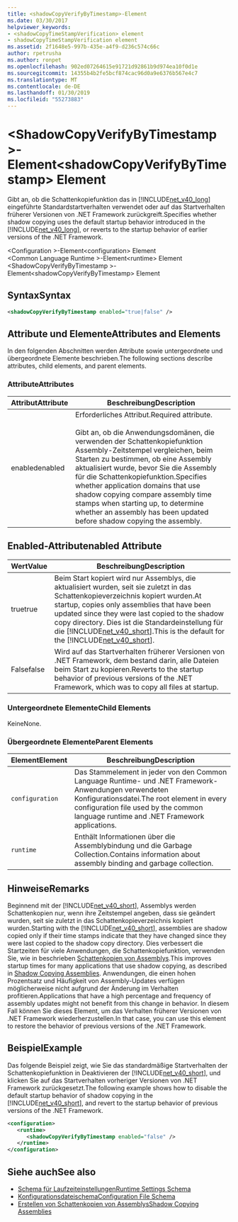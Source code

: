 ```yaml
---
title: <shadowCopyVerifyByTimestamp>-Element
ms.date: 03/30/2017
helpviewer_keywords:
- <shadowCopyTimeStampVerification> element
- shadowCopyTimeStampVerification element
ms.assetid: 2f1648e5-997b-435e-a4f9-d236c574c66c
author: rpetrusha
ms.author: ronpet
ms.openlocfilehash: 902ed07264615e91721d92861b9d974ea10f0d1e
ms.sourcegitcommit: 14355b4b2fe5bcf874cac96d0a9e6376b567e4c7
ms.translationtype: MT
ms.contentlocale: de-DE
ms.lasthandoff: 01/30/2019
ms.locfileid: "55273883"
---
```

# <a name="shadowcopyverifybytimestamp-element"></a><span data-ttu-id="aa563-102">\<ShadowCopyVerifyByTimestamp >-Element</span><span class="sxs-lookup"><span data-stu-id="aa563-102">\<shadowCopyVerifyByTimestamp> Element</span></span>
<span data-ttu-id="aa563-103">Gibt an, ob die Schattenkopiefunktion das in [!INCLUDE[net_v40_long](../../../../../includes/net-v40-long-md.md)] eingeführte Standardstartverhalten verwendet oder auf das Startverhalten früherer Versionen von .NET Framework zurückgreift.</span><span class="sxs-lookup"><span data-stu-id="aa563-103">Specifies whether shadow copying uses the default startup behavior introduced in the [!INCLUDE[net_v40_long](../../../../../includes/net-v40-long-md.md)], or reverts to the startup behavior of earlier versions of the .NET Framework.</span></span>  
  
 <span data-ttu-id="aa563-104">\<Configuration >-Element</span><span class="sxs-lookup"><span data-stu-id="aa563-104">\<configuration> Element</span></span>  
<span data-ttu-id="aa563-105">\<Common Language Runtime >-Element</span><span class="sxs-lookup"><span data-stu-id="aa563-105">\<runtime> Element</span></span>  
<span data-ttu-id="aa563-106">\<ShadowCopyVerifyByTimestamp >-Element</span><span class="sxs-lookup"><span data-stu-id="aa563-106">\<shadowCopyVerifyByTimestamp> Element</span></span>  
  
## <a name="syntax"></a><span data-ttu-id="aa563-107">Syntax</span><span class="sxs-lookup"><span data-stu-id="aa563-107">Syntax</span></span>  
  
```xml  
<shadowCopyVerifyByTimestamp enabled="true|false" />  
```  
  
## <a name="attributes-and-elements"></a><span data-ttu-id="aa563-108">Attribute und Elemente</span><span class="sxs-lookup"><span data-stu-id="aa563-108">Attributes and Elements</span></span>  
 <span data-ttu-id="aa563-109">In den folgenden Abschnitten werden Attribute sowie untergeordnete und übergeordnete Elemente beschrieben.</span><span class="sxs-lookup"><span data-stu-id="aa563-109">The following sections describe attributes, child elements, and parent elements.</span></span>  
  
### <a name="attributes"></a><span data-ttu-id="aa563-110">Attribute</span><span class="sxs-lookup"><span data-stu-id="aa563-110">Attributes</span></span>  
  
|<span data-ttu-id="aa563-111">Attribut</span><span class="sxs-lookup"><span data-stu-id="aa563-111">Attribute</span></span>|<span data-ttu-id="aa563-112">Beschreibung</span><span class="sxs-lookup"><span data-stu-id="aa563-112">Description</span></span>|  
|---------------|-----------------|  
|<span data-ttu-id="aa563-113">enabled</span><span class="sxs-lookup"><span data-stu-id="aa563-113">enabled</span></span>|<span data-ttu-id="aa563-114">Erforderliches Attribut.</span><span class="sxs-lookup"><span data-stu-id="aa563-114">Required attribute.</span></span><br /><br /> <span data-ttu-id="aa563-115">Gibt an, ob die Anwendungsdomänen, die verwenden der Schattenkopiefunktion Assembly-Zeitstempel vergleichen, beim Starten zu bestimmen, ob eine Assembly aktualisiert wurde, bevor Sie die Assembly für die Schattenkopiefunktion.</span><span class="sxs-lookup"><span data-stu-id="aa563-115">Specifies whether application domains that use shadow copying compare assembly time stamps when starting up, to determine whether an assembly has been updated before shadow copying the assembly.</span></span>|  
  
## <a name="enabled-attribute"></a><span data-ttu-id="aa563-116">Enabled-Attribut</span><span class="sxs-lookup"><span data-stu-id="aa563-116">enabled Attribute</span></span>  
  
|<span data-ttu-id="aa563-117">Wert</span><span class="sxs-lookup"><span data-stu-id="aa563-117">Value</span></span>|<span data-ttu-id="aa563-118">Beschreibung</span><span class="sxs-lookup"><span data-stu-id="aa563-118">Description</span></span>|  
|-----------|-----------------|  
|<span data-ttu-id="aa563-119">true</span><span class="sxs-lookup"><span data-stu-id="aa563-119">true</span></span>|<span data-ttu-id="aa563-120">Beim Start kopiert wird nur Assemblys, die aktualisiert wurden, seit sie zuletzt in das Schattenkopieverzeichnis kopiert wurden.</span><span class="sxs-lookup"><span data-stu-id="aa563-120">At startup, copies only assemblies that have been updated since they were last copied to the shadow copy directory.</span></span> <span data-ttu-id="aa563-121">Dies ist die Standardeinstellung für die [!INCLUDE[net_v40_short](../../../../../includes/net-v40-short-md.md)].</span><span class="sxs-lookup"><span data-stu-id="aa563-121">This is the default for the [!INCLUDE[net_v40_short](../../../../../includes/net-v40-short-md.md)].</span></span>|  
|<span data-ttu-id="aa563-122">False</span><span class="sxs-lookup"><span data-stu-id="aa563-122">false</span></span>|<span data-ttu-id="aa563-123">Wird auf das Startverhalten früherer Versionen von .NET Framework, dem bestand darin, alle Dateien beim Start zu kopieren.</span><span class="sxs-lookup"><span data-stu-id="aa563-123">Reverts to the startup behavior of previous versions of the .NET Framework, which was to copy all files at startup.</span></span>|  
  
### <a name="child-elements"></a><span data-ttu-id="aa563-124">Untergeordnete Elemente</span><span class="sxs-lookup"><span data-stu-id="aa563-124">Child Elements</span></span>  
 <span data-ttu-id="aa563-125">Keine</span><span class="sxs-lookup"><span data-stu-id="aa563-125">None.</span></span>  
  
### <a name="parent-elements"></a><span data-ttu-id="aa563-126">Übergeordnete Elemente</span><span class="sxs-lookup"><span data-stu-id="aa563-126">Parent Elements</span></span>  
  
|<span data-ttu-id="aa563-127">Element</span><span class="sxs-lookup"><span data-stu-id="aa563-127">Element</span></span>|<span data-ttu-id="aa563-128">Beschreibung</span><span class="sxs-lookup"><span data-stu-id="aa563-128">Description</span></span>|  
|-------------|-----------------|  
|`configuration`|<span data-ttu-id="aa563-129">Das Stammelement in jeder von den Common Language Runtime- und .NET Framework-Anwendungen verwendeten Konfigurationsdatei.</span><span class="sxs-lookup"><span data-stu-id="aa563-129">The root element in every configuration file used by the common language runtime and .NET Framework applications.</span></span>|  
|`runtime`|<span data-ttu-id="aa563-130">Enthält Informationen über die Assemblybindung und die Garbage Collection.</span><span class="sxs-lookup"><span data-stu-id="aa563-130">Contains information about assembly binding and garbage collection.</span></span>|  
  
## <a name="remarks"></a><span data-ttu-id="aa563-131">Hinweise</span><span class="sxs-lookup"><span data-stu-id="aa563-131">Remarks</span></span>  
 <span data-ttu-id="aa563-132">Beginnend mit der [!INCLUDE[net_v40_short](../../../../../includes/net-v40-short-md.md)], Assemblys werden Schattenkopien nur, wenn ihre Zeitstempel angeben, dass sie geändert wurden, seit sie zuletzt in das Schattenkopieverzeichnis kopiert wurden.</span><span class="sxs-lookup"><span data-stu-id="aa563-132">Starting with the [!INCLUDE[net_v40_short](../../../../../includes/net-v40-short-md.md)], assemblies are shadow copied only if their time stamps indicate that they have changed since they were last copied to the shadow copy directory.</span></span> <span data-ttu-id="aa563-133">Dies verbessert die Startzeiten für viele Anwendungen, die Schattenkopiefunktion, verwenden Sie, wie in beschrieben [Schattenkopien von Assemblys](../../../../../docs/framework/app-domains/shadow-copy-assemblies.md).</span><span class="sxs-lookup"><span data-stu-id="aa563-133">This improves startup times for many applications that use shadow copying, as described in [Shadow Copying Assemblies](../../../../../docs/framework/app-domains/shadow-copy-assemblies.md).</span></span> <span data-ttu-id="aa563-134">Anwendungen, die einen hohen Prozentsatz und Häufigkeit von Assembly-Updates verfügen möglicherweise nicht aufgrund der Änderung im Verhalten profitieren.</span><span class="sxs-lookup"><span data-stu-id="aa563-134">Applications that have a high percentage and frequency of assembly updates might not benefit from this change in behavior.</span></span> <span data-ttu-id="aa563-135">In diesem Fall können Sie dieses Element, um das Verhalten früherer Versionen von .NET Framework wiederherzustellen.</span><span class="sxs-lookup"><span data-stu-id="aa563-135">In that case, you can use this element to restore the behavior of previous versions of the .NET Framework.</span></span>  
  
## <a name="example"></a><span data-ttu-id="aa563-136">Beispiel</span><span class="sxs-lookup"><span data-stu-id="aa563-136">Example</span></span>  
 <span data-ttu-id="aa563-137">Das folgende Beispiel zeigt, wie Sie das standardmäßige Startverhalten der Schattenkopiefunktion in Deaktivieren der [!INCLUDE[net_v40_short](../../../../../includes/net-v40-short-md.md)], und klicken Sie auf das Startverhalten vorheriger Versionen von .NET Framework zurückgesetzt.</span><span class="sxs-lookup"><span data-stu-id="aa563-137">The following example shows how to disable the default startup behavior of shadow copying in the [!INCLUDE[net_v40_short](../../../../../includes/net-v40-short-md.md)], and revert to the startup behavior of previous versions of the .NET Framework.</span></span>  
  
```xml  
<configuration>  
   <runtime>  
      <shadowCopyVerifyByTimestamp enabled="false" />  
   </runtime>  
</configuration>  
```  
  
## <a name="see-also"></a><span data-ttu-id="aa563-138">Siehe auch</span><span class="sxs-lookup"><span data-stu-id="aa563-138">See also</span></span>
- [<span data-ttu-id="aa563-139">Schema für Laufzeiteinstellungen</span><span class="sxs-lookup"><span data-stu-id="aa563-139">Runtime Settings Schema</span></span>](../../../../../docs/framework/configure-apps/file-schema/runtime/index.md)
- [<span data-ttu-id="aa563-140">Konfigurationsdateischema</span><span class="sxs-lookup"><span data-stu-id="aa563-140">Configuration File Schema</span></span>](../../../../../docs/framework/configure-apps/file-schema/index.md)
- [<span data-ttu-id="aa563-141">Erstellen von Schattenkopien von Assemblys</span><span class="sxs-lookup"><span data-stu-id="aa563-141">Shadow Copying Assemblies</span></span>](../../../../../docs/framework/app-domains/shadow-copy-assemblies.md)
